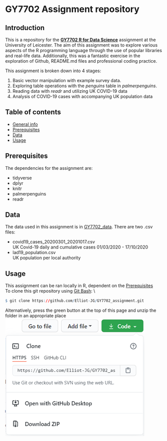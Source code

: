 # GY7702 Assignment repository 

## Introduction
This is a repository for the [**GY7702 R for Data Science**](https://le.ac.uk/modules/2020/gy7702) assignment at the University of Leicester. 
The aim of this assignment was to explore various aspects of the R programming language through the use of popular libraries and real-life data. 
Additionally, this was a fantastic exercise in the exploration of Github, README.md files and professional coding practice. 

This assignment is broken down into 4 stages: 

1. Basic vector manipulation with example survey data. 
2. Exploring table operations with the *penguins* table in *palmerpenguins*.
3. Reading data with *readr* and utilizing UK COVID-19 data 
4. Analysis of COVID-19 cases with accompanying UK population data

## Table of contents 
* [General info](introduction)
* [Prerequisites](prerequisites)
* [Data](data)
* [Usage](usage)

## Prerequisites
The dependencies for the assignment are:
* tidyverse
* dplyr
* knitr
* palmerpenguins
* readr

## Data 
The data used in this assignment is in [GY7702_data](https://github.com/Elliot-JG/GY7702_assignment/tree/main/GY7702_data). There are two .csv files:
* covid19_cases_20200301_20201017.csv\
UK Covid-19 daily and cumulative cases 01/03/2020 - 17/10/2020 
* lad19_population.csv\
UK population per local authority 

## Usage
This assignment can be ran locally in R, dependent on the [Prerequisites](prerequisites)\
To clone this git repository using [Git Bash](https://gitforwindows.org/): \
```r
$ git clone https://github.com/Elliot-JG/GY7702_assignment.git
```
Alternatively, press the green button at the top of this page and unzip the folder in an appropriate place  ![](https://github.com/Elliot-JG/GY7702_assignment/blob/main/README_graphics/Code_download_updated_url.PNG)  

 

